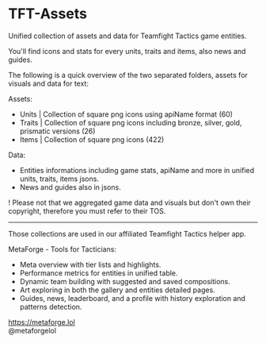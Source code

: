 # TFT-Assets
Unified collection of assets and data for Teamfight Tactics game entities.

You'll find icons and stats for every units, traits and items, also news and guides.
 
The following is a quick overview of the two separated folders, assets for visuals and data for text:

Assets:  
- Units | Collection of square png icons using apiName format (60)  
- Traits | Collection of square png icons including bronze, silver, gold, prismatic versions (26)  
- Items | Collection of square png icons (422)
  
Data:  
- Entities informations including game stats, apiName and more in unified units, traits, items jsons.  
- News and guides also in jsons.

! Please not that we aggregated game data and visuals but don't own their copyright, therefore you must refer to their TOS.

-----  

Those collections are used in our affiliated Teamfight Tactics helper app.  

MetaForge - Tools for Tacticians:
- Meta overview with tier lists and highlights.
- Performance metrics for entities in unified table.
- Dynamic team building with suggested and saved compositions.
- Art exploring in both the gallery and entities detailed pages.
- Guides, news, leaderboard, and a profile with history exploration and patterns detection.

https://metaforge.lol  
@metaforgelol  
